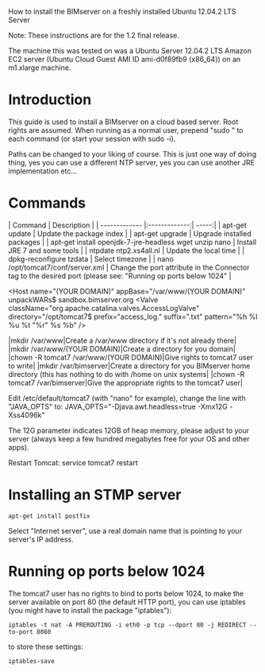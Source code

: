 How to install the BIMserver on a freshly installed Ubuntu 12.04.2 LTS Server

Note: These instructions are for the 1.2 final release.

The machine this was tested on was a Ubuntu Server 12.04.2 LTS Amazon EC2 server (Ubuntu Cloud Guest AMI ID ami-d0f89fb9 (x86_64)) on an m1.xlarge machine.

# Introduction

This guide is used to install a BIMserver on a cloud based server. Root rights are assumed. When running as a normal user, prepend "sudo " to each command (or start your session with sudo -i).

Paths can be changed to your liking of course. This is just one way of doing thing, yes you can use a different NTP server, yes you can use another JRE implementation etc...

# Commands

| Command | Description |
| ------------- |:-------------:| -----:|
| apt-get update | Update the package index |
| apt-get upgrade | Upgrade installed packages |
| apt-get install openjdk-7-jre-headless wget unzip nano | Install JRE 7 and some tools |
| ntpdate ntp2.xs4all.nl | Update the local time |
| dpkg-reconfigure tzdata | Select timezone |
| nano /opt/tomcat7/conf/server.xml | Change the port attribute in the Connector tag to the desired port (please see: "Running op ports below 1024" |

<Host name="(YOUR DOMAIN)" appBase="/var/www/(YOUR DOMAIN)" unpackWARs$
            <Alias>sandbox.bimserver.org</Alias>
            <Context path="" docBase="/var/www/bimserver.logic-labs.nl/ROOT.war">
                <Parameter name="homedir" value="/opt/bimserver/home"/>
            </Context>
            <Valve className="org.apache.catalina.valves.AccessLogValve" directory="/opt/tomcat7$
               prefix="access_log." suffix=".txt"
               pattern="%h %l %u %t &quot;%r&quot; %s %b" />
      </Host>

|mkdir /var/www|Create a /var/www directory if it's not already there|
|mkdir /var/www/(YOUR DOMAIN)|Create a directory for you domain|
|chown -R tomcat7 /var/www/(YOUR DOMAIN)|Give rights to tomcat7 user to write|
|mkdir /var/bimserver|Create a directory for you BIMserver home directory (this has nothing to do with /home on unix systems|
|chown -R tomcat7 /var/bimserver|Give the appropriate rights to the tomcat7 user|


Edit /etc/default/tomcat7 (with "nano" for example), change the line with "JAVA_OPTS" to: JAVA_OPTS="-Djava.awt.headless=true -Xmx12G -Xss4096k"

The 12G parameter indicates 12GB of heap memory, please adjust to your server (always keep a few hundred megabytes free for your OS and other apps).

Restart Tomcat: service tomcat7 restart

# Installing an STMP server

```
apt-get install postfix
```

Select "Internet server", use a real domain name that is pointing to your server's IP address.

# Running op ports below 1024

The tomcat7 user has no rights to bind to ports below 1024, to make the server available on port 80 (the default HTTP port), you can use iptables (you might have to install the package "iptables"):

```
iptables -t nat -A PREROUTING -i eth0 -p tcp --dport 80 -j REDIRECT --to-port 8080
```
to store these settings:
```
iptables-save
```